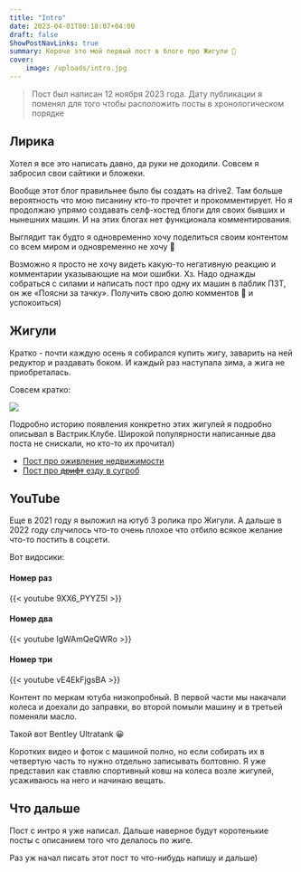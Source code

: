 ```yaml
---
title: "Intro"
date: 2023-04-01T00:18:07+04:00
draft: false
ShowPostNavLinks: true
summary: Короче это мой первый пост в блоге про Жигули 🙂 
cover:
    image: /uploads/intro.jpg
---
```



> Пост был написан 12 ноября 2023 года. Дату публикации я поменял для того чтобы расположить посты в хронологическом порядке

## Лирика

Хотел я все это написать давно, да руки не доходили. Совсем я забросил свои сайтики и бложеки. 

Вообще этот блог правильнее было бы создать на drive2. Там больше вероятность что мою писанину кто-то прочтет и прокомментирует. Но я продолжаю упрямо создавать селф-хостед блоги для своих бывших и нынешних машин. И на этих блогах нет функционала комментирования.

Выглядит так будто я одновременно хочу поделиться своим контентом со всем миром и одновременно не хочу 🙂

Возможно я просто не хочу видеть какую-то негативную реакцию и комментарии указывающие на мои ошибки. Хз. Надо однажды собраться с силами и написать пост про одну их машин в паблик ПЗТ, он же «Поясни за тачку». Получить свою долю комментов 💩 и успокоиться) 

## Жигули

Кратко - почти каждую осень я собирался купить жигу, заварить на ней редуктор и раздавать боком. И каждый раз наступала зима, а жига не приобреталась.

Совсем кратко:

![](/uploads/intro_meme.jpg)

Подробно историю появления конкретно этих жигулей я подробно описывал в Вастрик.Клубе. Широкой популярности написанные два поста не снискали, но кто-то их прочитал)

- [Пост про оживление недвижимости](https://vas3k.club/post/1988539/)
- [Пост про ~~дрифт~~ езду в сугроб](https://vas3k.club/post/19887/)

## YouTube

Еще в 2021 году я выложил на ютуб 3 ролика про Жигули. А дальше в 2022 году случилось что-то очень плохое что отбило всякое желание что-то постить в соцсети.

Вот видосики:

#### Номер раз
{{< youtube 9XX6_PYYZ5I >}}

#### Номер два
{{< youtube IgWAmQeQWRo >}}

#### Номер три
{{< youtube vE4EkFjgsBA >}}

Контент по меркам ютуба низкопробный. В первой части мы накачали колеса и доехали до заправки, во второй помыли машину и в третьей поменяли масло. 

Такой вот Bentley Ultratank 😀

Коротких видео и фоток с машиной полно, но если собирать их в четвертую часть то нужно отдельно записывать болтовню. Я уже представил как ставлю спортивный ковш на колеса возле жигулей, усаживаюсь на него и начинаю вещать.

## Что дальше

Пост с интро я уже написал. Дальше наверное будут коротенькие посты с описанием того что делалось по жиге. 

Раз уж начал писать этот пост то что-нибудь напишу и дальше)
